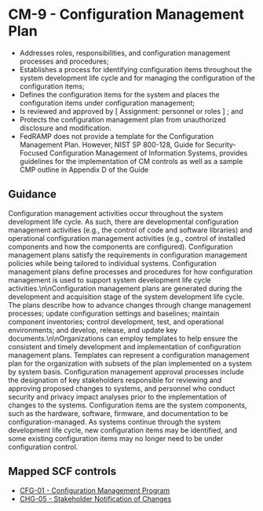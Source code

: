 # CM-9 - Configuration Management Plan
- Addresses roles, responsibilities, and configuration management processes and procedures;
- Establishes a process for identifying configuration items throughout the system development life cycle and for managing the configuration of the configuration items;
- Defines the configuration items for the system and places the configuration items under configuration management;
- Is reviewed and approved by \[ Assignment: personnel or roles \] ; and
- Protects the configuration management plan from unauthorized disclosure and modification.
- FedRAMP does not provide a template for the Configuration Management Plan. However, NIST SP 800-128, Guide for Security-Focused Configuration Management of Information Systems, provides guidelines for the implementation of CM controls as well as a sample CMP outline in Appendix D of the Guide
## Guidance
Configuration management activities occur throughout the system development life cycle. As such, there are developmental configuration management activities (e.g., the control of code and software libraries) and operational configuration management activities (e.g., control of installed components and how the components are configured). Configuration management plans satisfy the requirements in configuration management policies while being tailored to individual systems. Configuration management plans define processes and procedures for how configuration management is used to support system development life cycle activities.\n\nConfiguration management plans are generated during the development and acquisition stage of the system development life cycle. The plans describe how to advance changes through change management processes; update configuration settings and baselines; maintain component inventories; control development, test, and operational environments; and develop, release, and update key documents.\n\nOrganizations can employ templates to help ensure the consistent and timely development and implementation of configuration management plans. Templates can represent a configuration management plan for the organization with subsets of the plan implemented on a system by system basis. Configuration management approval processes include the designation of key stakeholders responsible for reviewing and approving proposed changes to systems, and personnel who conduct security and privacy impact analyses prior to the implementation of changes to the systems. Configuration items are the system components, such as the hardware, software, firmware, and documentation to be configuration-managed. As systems continue through the system development life cycle, new configuration items may be identified, and some existing configuration items may no longer need to be under configuration control.
## Mapped SCF controls
- [CFG-01 - Configuration Management Program](../scf/cfg-01-configurationmanagementprogram.md)
- [CHG-05 - Stakeholder Notification of Changes](../scf/chg-05-stakeholdernotificationofchanges.md)